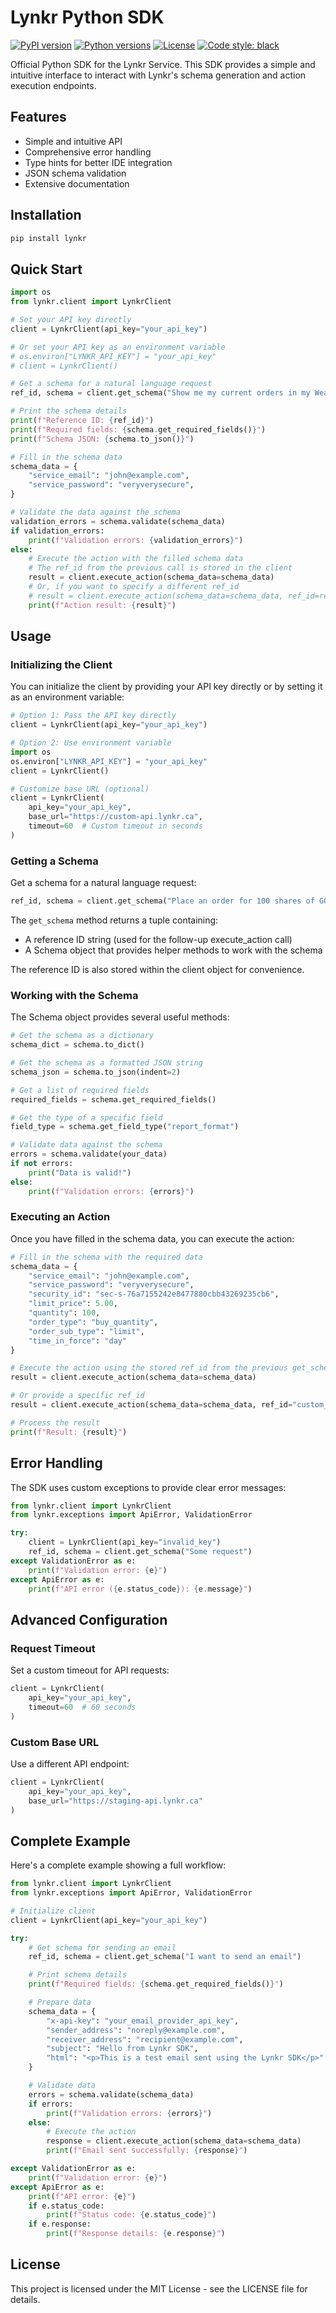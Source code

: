# Lynkr Python SDK

[![PyPI version](https://img.shields.io/pypi/v/lynkr.svg)](https://pypi.org/project/lynkr/)
[![Python versions](https://img.shields.io/pypi/pyversions/lynkr.svg)](https://pypi.org/project/lynkr/)
[![License](https://img.shields.io/pypi/l/lynkr.svg)](https://github.com/folio-inc/lynkr/blob/main/LICENSE)
[![Code style: black](https://img.shields.io/badge/code%20style-black-000000.svg)](https://github.com/psf/black)

Official Python SDK for the Lynkr Service. This SDK provides a simple and intuitive interface to interact with Lynkr's schema generation and action execution endpoints.

## Features

- Simple and intuitive API
- Comprehensive error handling
- Type hints for better IDE integration
- JSON schema validation
- Extensive documentation

## Installation

```bash
pip install lynkr
```

## Quick Start

```python
import os
from lynkr.client import LynkrClient

# Set your API key directly
client = LynkrClient(api_key="your_api_key")

# Or set your API key as an environment variable
# os.environ["LYNKR_API_KEY"] = "your_api_key"
# client = LynkrClient()

# Get a schema for a natural language request
ref_id, schema = client.get_schema("Show me my current orders in my Wealthsimple account")

# Print the schema details
print(f"Reference ID: {ref_id}")
print(f"Required fields: {schema.get_required_fields()}")
print(f"Schema JSON: {schema.to_json()}")

# Fill in the schema data
schema_data = {
    "service_email": "john@example.com",
    "service_password": "veryverysecure",
}

# Validate the data against the schema
validation_errors = schema.validate(schema_data)
if validation_errors:
    print(f"Validation errors: {validation_errors}")
else:
    # Execute the action with the filled schema data
    # The ref_id from the previous call is stored in the client
    result = client.execute_action(schema_data=schema_data)
    # Or, if you want to specify a different ref_id
    # result = client.execute_action(schema_data=schema_data, ref_id=ref_id)
    print(f"Action result: {result}")
```

## Usage

### Initializing the Client

You can initialize the client by providing your API key directly or by setting it as an environment variable:

```python
# Option 1: Pass the API key directly
client = LynkrClient(api_key="your_api_key")

# Option 2: Use environment variable
import os
os.environ["LYNKR_API_KEY"] = "your_api_key"
client = LynkrClient()

# Customize base URL (optional)
client = LynkrClient(
    api_key="your_api_key",
    base_url="https://custom-api.lynkr.ca",
    timeout=60  # Custom timeout in seconds
)
```

### Getting a Schema

Get a schema for a natural language request:

```python
ref_id, schema = client.get_schema("Place an order for 100 shares of GOOG on my Wealthsimple account.")
```

The `get_schema` method returns a tuple containing:

- A reference ID string (used for the follow-up execute_action call)
- A Schema object that provides helper methods to work with the schema

The reference ID is also stored within the client object for convenience.

### Working with the Schema

The Schema object provides several useful methods:

```python
# Get the schema as a dictionary
schema_dict = schema.to_dict()

# Get the schema as a formatted JSON string
schema_json = schema.to_json(indent=2)

# Get a list of required fields
required_fields = schema.get_required_fields()

# Get the type of a specific field
field_type = schema.get_field_type("report_format")

# Validate data against the schema
errors = schema.validate(your_data)
if not errors:
    print("Data is valid!")
else:
    print(f"Validation errors: {errors}")
```

### Executing an Action

Once you have filled in the schema data, you can execute the action:

```python
# Fill in the schema with the required data
schema_data = {
    "service_email": "john@example.com",
    "service_password": "veryverysecure",
    "security_id": "sec-s-76a7155242e8477880cbb43269235cb6",
    "limit_price": 5.00,
    "quantity": 100,
    "order_type": "buy_quantity",
    "order_sub_type": "limit",
    "time_in_force": "day"
}

# Execute the action using the stored ref_id from the previous get_schema call
result = client.execute_action(schema_data=schema_data)

# Or provide a specific ref_id
result = client.execute_action(schema_data=schema_data, ref_id="custom_ref_id")

# Process the result
print(f"Result: {result}")
```

## Error Handling

The SDK uses custom exceptions to provide clear error messages:

```python
from lynkr.client import LynkrClient
from lynkr.exceptions import ApiError, ValidationError

try:
    client = LynkrClient(api_key="invalid_key")
    ref_id, schema = client.get_schema("Some request")
except ValidationError as e:
    print(f"Validation error: {e}")
except ApiError as e:
    print(f"API error ({e.status_code}): {e.message}")
```

## Advanced Configuration

### Request Timeout

Set a custom timeout for API requests:

```python
client = LynkrClient(
    api_key="your_api_key",
    timeout=60  # 60 seconds
)
```

### Custom Base URL

Use a different API endpoint:

```python
client = LynkrClient(
    api_key="your_api_key",
    base_url="https://staging-api.lynkr.ca"
)
```

## Complete Example

Here's a complete example showing a full workflow:

```python
from lynkr.client import LynkrClient
from lynkr.exceptions import ApiError, ValidationError

# Initialize client
client = LynkrClient(api_key="your_api_key")

try:
    # Get schema for sending an email
    ref_id, schema = client.get_schema("I want to send an email")

    # Print schema details
    print(f"Required fields: {schema.get_required_fields()}")

    # Prepare data
    schema_data = {
        "x-api-key": "your_email_provider_api_key",
        "sender_address": "noreply@example.com",
        "receiver_address": "recipient@example.com",
        "subject": "Hello from Lynkr SDK",
        "html": "<p>This is a test email sent using the Lynkr SDK</p>"
    }

    # Validate data
    errors = schema.validate(schema_data)
    if errors:
        print(f"Validation errors: {errors}")
    else:
        # Execute the action
        response = client.execute_action(schema_data=schema_data)
        print(f"Email sent successfully: {response}")

except ValidationError as e:
    print(f"Validation error: {e}")
except ApiError as e:
    print(f"API error: {e}")
    if e.status_code:
        print(f"Status code: {e.status_code}")
    if e.response:
        print(f"Response details: {e.response}")
```

## License

This project is licensed under the MIT License - see the LICENSE file for details.
